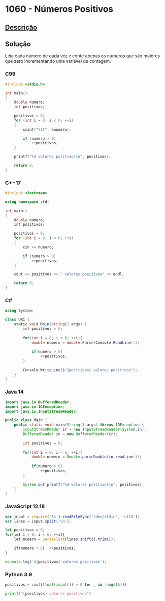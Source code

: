 # 1060 - Números Positivos

## [Descrição](https://www.beecrowd.com.br/judge/pt/problems/view/1060)

## Solução

Leia cada número de cada vez e conte apenas os números que são maiores que zero incrementando uma variável de contagem.

### C99

```c
#include <stdio.h>

int main()
{
    double numero;
    int positivos;

    positivos = 0;
    for (int i = 0; i < 6; ++i)
    {
        scanf("%lf", &numero);

        if (numero > 0)
            ++positivos;
    }

    printf("%d valores positivos\n", positivos);

    return 0;
}
```

### C++17

```cpp
#include <iostream>

using namespace std;

int main()
{
    double numero;
    int positivos;

    positivos = 0;
    for (int i = 0; i < 6; ++i)
    {
        cin >> numero;

        if (numero > 0)
            ++positivos;
    }

    cout << positivos << " valores positivos" << endl;

    return 0;
}
```

### C#

```cs
using System;

class URI {
    static void Main(string[] args) {
        int positivos = 0;
        
        for(int i = 0; i < 6; ++i){
            double numero = double.Parse(Console.ReadLine());
            
            if(numero > 0)
                ++positivos;
        }
        
        Console.WriteLine($"{positivos} valores positivos");
    }
}
```

### Java 14

```java
import java.io.BufferedReader;
import java.io.IOException;
import java.io.InputStreamReader;

public class Main {
    public static void main(String[] args) throws IOException {
        InputStreamReader ir = new InputStreamReader(System.in);
        BufferedReader in = new BufferedReader(ir);
        
        int positivos = 0;
        
        for(int i = 0; i < 6; ++i){
            double numero = Double.parseDouble(in.readLine());
            
            if(numero > 0)
                ++positivos;
        }
        
        System.out.printf("%d valores positivos\n", positivos);
    }
}
```

### JavaScript 12.18

```javascript
var input = require('fs').readFileSync('/dev/stdin', 'utf8');
var lines = input.split('\n');

let positivos = 0;
for(let i = 0; i < 6; ++i){
    let numero = parseFloat(lines.shift().trim());

    if(numero > 0)  ++positivos;
}

console.log(`${positivos} valores positivos`);
```

### Python 3.9

```python
positivos = sum([float(input()) > 0 for _ in range(6)])

print(f"{positivos} valores positivos")
```